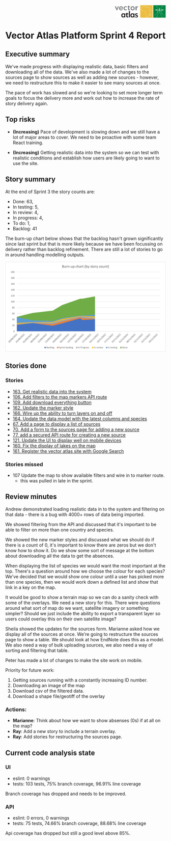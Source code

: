<div style="width:100%;display:flex;justify-content:flex-end;">
  <img src="../../vector-atlas-logo.svg" width="160">
</div>

# Vector Atlas Platform Sprint 4 Report

## Executive summary

We've made progress with displaying realistic data, basic filters and downloading all of the data. We've also made a lot of changes to the sources page to show sources as well as adding new sources - however, we need to restructure this to make it easier to see many sources at once.

The pace of work has slowed and so we're looking to set more longer term goals to focus the delivery more and work out how to increase the rate of story delivery again.


## Top risks
- **(Increasing)** Pace of development is slowing down and we still have a lot of major areas to cover. We need to be proactive with some team React training.

- **(Increasing)** Getting realistic data into the system so we can test with realistic conditions and establish how users are likely going to want to use the site.

## Story summary

At the end of Sprint 3 the story counts are:
- Done: 63,
- In testing: 5,
- In review: 4,
- In progress: 4,
- To do: 1,
- Backlog: 41

The burn-up chart below shows that the backlog hasn't grown significantly since last sprint but that is more likely because we have been focussing on delivery rather than backlog refinement. There are still a lot of stories to go in around handling modelling outputs.

![sprint burn up](./sprint4-burnup.png)

## Stories done
### Stories

- [163. Get realistic data into the system](https://github.com/icipe-official/vectoratlas-software-code/issues/163)
- [106. Add filters to the map markers API route](https://github.com/icipe-official/vectoratlas-software-code/issues/106)
- [109. Add download everything button](https://github.com/icipe-official/vectoratlas-software-code/issues/109)
- [162. Update the marker style](https://github.com/icipe-official/vectoratlas-software-code/issues/162)
- [166. Wire up the ability to turn layers on and off](https://github.com/icipe-official/vectoratlas-software-code/issues/166)
- [164. Update the data model with the latest columns and species](https://github.com/icipe-official/vectoratlas-software-code/issues/164)
- [67. Add a page to display a list of sources](https://github.com/icipe-official/vectoratlas-software-code/issues/67)
- [70. Add a form to the sources page for adding a new source](https://github.com/icipe-official/vectoratlas-software-code/issues/70)
- [77. add a secured API route for creating a new source](https://github.com/icipe-official/vectoratlas-software-code/issues/77)
- [121. Update the UI to display well on mobile devices](https://github.com/icipe-official/vectoratlas-software-code/issues/121)
- [160. Fix the display of lakes on the map](https://github.com/icipe-official/vectoratlas-software-code/issues/160)
- [161. Register the vector atlas site with Google Search](https://github.com/icipe-official/vectoratlas-software-code/issues/161)


### Stories missed
- 107 Update the map to show available filters and wire in to marker route.
   - this was pulled in late in the sprint.


## Review minutes

Andrew demonstrated loading realistic data in to the system and filtering on that data - there is a bug with 4000+ rows of data being imported.

We showed filtering from the API and discussed that it's important to be able to filter on more than one country and species.

We showed the new marker styles and discussed what we should do if there is a count of 0, it's important to know there are zeros but we don't know how to show it. Do we show some sort of message at the bottom about downloading all the data to get the absences.

When displaying the list of species we would want the most important at the top. There's a question around how we choose the colour for each species? We've decided that we would show one colour until a user has picked more than one species, then we would work down a defined list and show that link in a key on the map.

It would be good to show a terrain map so we can do a sanity check with some of the overlays. We need a new story for this. There were questions around what sort of map do we want, satellite imagery or something simpler? Should we just include the ability to export a transparent layer so users could overlay this on their own satellite image?

Sheila showed the updates for the sources form. Marianne asked how we display all of the sources at once. We're going to restructure the sources page to show a table. We should look at how EndNote does this as a model. We also need a way of bulk uploading sources, we also need a way of sorting and filtering that table.

Peter has made a lot of changes to make the site work on mobile.

Priority for future work:
1. Getting sources running with a constantly increasing ID number.
1. Downloading an image of the map
1. Download csv of the filtered data.
1. Download a shape file/geotiff of the overlay

### Actions:
- **Marianne**: Think about how we want to show absenses (0s) if at all on the map?
- **Ray**: Add a new story to include a terrain overlay.
- **Ray**: Add stories for restructuring the sources page.




## Current code analysis state

### UI
- eslint: 0 warnings
- tests: 103 tests, 75% branch coverage, 96.91% line coverage

Branch coverage has dropped and needs to be improved.

### API
- eslint: 0 errors, 0 warnings
- tests: 75 tests, 74.66% branch coverage, 88.68% line coverage 

Api coverage has dropped but still a good level above 85%.